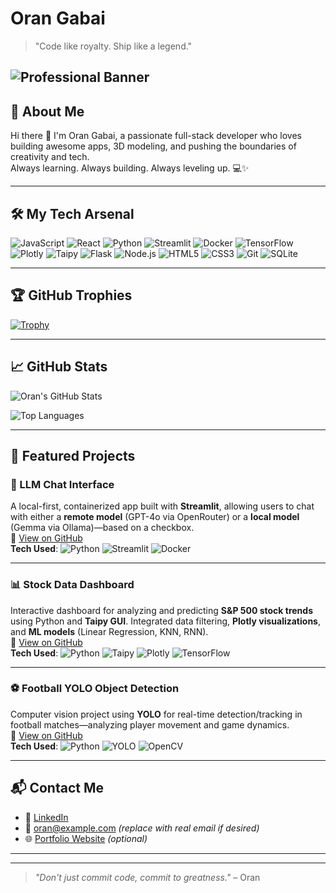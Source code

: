 #  Oran Gabai

> "Code like royalty. Ship like a legend."

![Professional Banner](https://img.shields.io/badge/Oran-Gabai-blueviolet?style=for-the-badge&logo=github)
---

## 🧠 About Me

Hi there 👋 I'm Oran Gabai, a passionate full-stack developer who loves building awesome apps, 3D modeling, and pushing the boundaries of creativity and tech.  
Always learning. Always building. Always leveling up. 💻✨

---

## 🛠️ My Tech Arsenal

![JavaScript](https://img.shields.io/badge/-JavaScript-black?style=flat-square&logo=javascript)
![React](https://img.shields.io/badge/-React-black?style=flat-square&logo=react)
![Python](https://img.shields.io/badge/-Python-black?style=flat-square&logo=python)
![Streamlit](https://img.shields.io/badge/-Streamlit-black?style=flat-square&logo=streamlit)
![Docker](https://img.shields.io/badge/-Docker-black?style=flat-square&logo=docker)
![TensorFlow](https://img.shields.io/badge/-TensorFlow-black?style=flat-square&logo=tensorflow)
![Plotly](https://img.shields.io/badge/-Plotly-black?style=flat-square&logo=plotly)
![Taipy](https://img.shields.io/badge/-Taipy-black?style=flat-square&logo=python)
![Flask](https://img.shields.io/badge/-Flask-black?style=flat-square&logo=flask)
![Node.js](https://img.shields.io/badge/-Node.js-black?style=flat-square&logo=node.js)
![HTML5](https://img.shields.io/badge/-HTML5-black?style=flat-square&logo=html5)
![CSS3](https://img.shields.io/badge/-CSS3-black?style=flat-square&logo=css3)
![Git](https://img.shields.io/badge/-Git-black?style=flat-square&logo=git)
![SQLite](https://img.shields.io/badge/-SQLite-black?style=flat-square&logo=sqlite)

---

## 🏆 GitHub Trophies

[![Trophy](https://github-profile-trophy.vercel.app/?username=oran-gabi&theme=gruvbox)](https://github.com/ryo-ma/github-profile-trophy)

---

## 📈 GitHub Stats

![Oran's GitHub Stats](https://github-readme-stats.vercel.app/api?username=oran-gabi&show_icons=true&theme=tokyonight&count_private=true)

![Top Languages](https://github-readme-stats.vercel.app/api/top-langs/?username=oran-gabi&layout=compact&theme=tokyonight)

---

## 👑 Featured Projects

### 🧠 LLM Chat Interface  
A local-first, containerized app built with **Streamlit**, allowing users to chat with either a **remote model** (GPT-4o via OpenRouter) or a **local model** (Gemma via Ollama)—based on a checkbox.  
🔗 [View on GitHub](https://github.com/oran-gabi/LLM-Chat-Interface-with-Streamlit-Docker?tab=readme-ov-file)  
**Tech Used**: ![Python](https://img.shields.io/badge/-Python-black?style=flat-square&logo=python) ![Streamlit](https://img.shields.io/badge/-Streamlit-black?style=flat-square&logo=streamlit) ![Docker](https://img.shields.io/badge/-Docker-black?style=flat-square&logo=docker)

---

### 📊 Stock Data Dashboard  
Interactive dashboard for analyzing and predicting **S&P 500 stock trends** using Python and **Taipy GUI**. Integrated data filtering, **Plotly visualizations**, and **ML models** (Linear Regression, KNN, RNN).  
🔗 [View on GitHub](https://github.com/oran-gabi/anaconada_stuk_-data-dashboard_Taipy_GUI/tree/main)  
**Tech Used**: ![Python](https://img.shields.io/badge/-Python-black?style=flat-square&logo=python) ![Taipy](https://img.shields.io/badge/-Taipy-black?style=flat-square&logo=python) ![Plotly](https://img.shields.io/badge/-Plotly-black?style=flat-square&logo=plotly) ![TensorFlow](https://img.shields.io/badge/-TensorFlow-black?style=flat-square&logo=tensorflow)

---

### ⚽ Football YOLO Object Detection  
Computer vision project using **YOLO** for real-time detection/tracking in football matches—analyzing player movement and game dynamics.  
🔗 [View on GitHub](https://github.com/oran-gabi/Football-YOLO-object-detection-and-computer-vision/blob/main/Readme.md)  
**Tech Used**: ![Python](https://img.shields.io/badge/-Python-black?style=flat-square&logo=python) ![YOLO](https://img.shields.io/badge/-YOLO-black?style=flat-square&logo=python) ![OpenCV](https://img.shields.io/badge/-OpenCV-black?style=flat-square&logo=opencv)

---

## 📬 Contact Me

- 🔗 [LinkedIn](https://www.linkedin.com/in/oran-gabi)
- 📧 oran@example.com *(replace with real email if desired)*
- 🌐 [Portfolio Website](https://oran-gabi.dev) *(optional)*

---




---

> _"Don't just commit code, commit to greatness."_ – Oran
